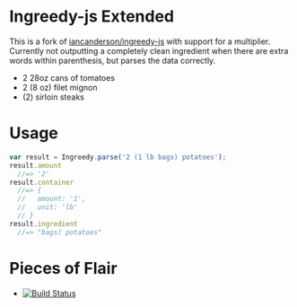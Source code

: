 # Ingreedy-js Extended
This is a fork of [iancanderson/ingreedy-js](https://github.com/iancanderson/ingreedy-js) with support for a multiplier.  Currently not outputting a completely clean ingredient when there are extra words within parenthesis, but parses the data correctly.

* 2 28oz cans of tomatoes
* 2 (8 oz) filet mignon
* (2) sirloin steaks

# Usage

```javascript
var result = Ingreedy.parse('2 (1 lb bags) potatoes');
result.amount
  //=> '2'
result.container
  //=> {
  //   amount: '1',
  //   unit: 'lb'
  // }
result.ingredient
  //=> "bags) potatoes"
```

# Pieces of Flair
- [![Build
  Status](https://secure.travis-ci.org/sovanyio/ingreedy-js.png?branch=master)](http://travis-ci.org/sovanyio/ingreedy-js)
